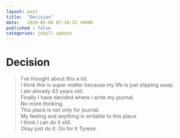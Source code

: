 ```yaml
---
layout: post
title:  "Decision"
date:   2020-05-08 07:10:33 +0900
published : false
categories: jekyll update
---
```


# Decision
> I’ve thought about this a lot.       
I think this is super matter because my life is just slipping away.     
I am already 43 years old.      
Finally I have decided where i write my journal.      
No more thinking.      
This place is not only for journal.      
My feeling and anything is writable to this place.     
I think I can do it still.     
Okay just do it. Go for it Tyrese.      
